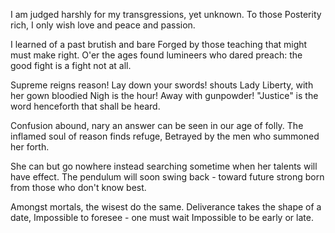 I am judged harshly for my transgressions,
yet unknown. To those Posterity rich,
I only wish love and peace and passion.

I learned of a past brutish and bare
Forged by those teaching that might must make right.
O'er the ages found lumineers who dared
preach: the good fight is a fight not at all.

Supreme reigns reason! Lay down your swords! shouts
Lady Liberty, with her gown bloodied
Nigh is the hour! Away with gunpowder!
"Justice" is the word henceforth that shall be heard.

Confusion abound, nary an answer
can be seen in our age of folly.
The inflamed soul of reason finds refuge,
Betrayed by the men who summoned her forth.

She can but go nowhere instead searching
sometime when her talents will have effect.
The pendulum will soon swing back - toward
future strong born from those who don't know best.

Amongst mortals, the wisest do the same.
Deliverance takes the shape of a date,
Impossible to foresee - one must wait
Impossible to be early or late.